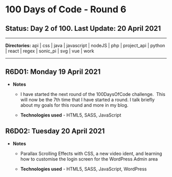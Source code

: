 # 100 Days of Code - Round 6

## **Status:** Day 2 of 100. **Last Update:** 20 April 2021
___
**Directories:** api | css | java | javascript | nodeJS | php | project_api | python | react | regex | sonic_pi | svg | vue | work
___

## R6D01: Monday 19 April 2021

+ **Notes**
  + I have started the next round of the 100DaysOfCode challenge.  This will now be the 7th time that I have started a round. I talk briefly about my goals for this round and more in my blog.
  
  + **Technologies used** - HTML5, SASS, JavaScript

## R6D02: Tuesday 20 April 2021

+ **Notes**
  + Parallax Scrolling Effects with CSS, a new video ident, and learning how to customise the login screen for the WordPress Admin area
  
  + **Technologies used** - HTML5, SASS, JavaScript, WordPress
